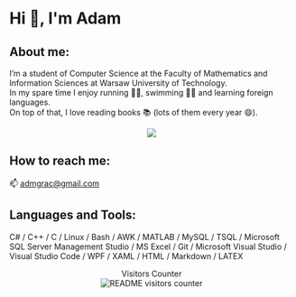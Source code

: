 # Hi 👋, I'm Adam 
## About me:
I’m a student of Computer Science at the Faculty of Mathematics and Information Sciences at Warsaw University of Technology. \
In my spare time I enjoy running 🏃‍♂️, swimming 🏊‍♂️ and learning foreign languages. \
On top of that, I love reading books 📚 (lots of them every year 😄).

<p align="center">
  <img src="https://github-readme-stats.vercel.app/api/top-langs/?username=adamgracikowski&langs_count=8&theme=light&layout=compact&hide_border=true" />
</p>

## How to reach me:
📫  admgrac@gmail.com

<!-- <p align="center">
  <img style="width: 50%" src="readme-banner.gif" alt="README Banner"/>
</p>
-->

## Languages and Tools:
C# / C++ / C / Linux / Bash / AWK / MATLAB / MySQL / TSQL / Microsoft SQL Server Management Studio / MS Excel / Git / Microsoft Visual Studio / Visual Studio Code / WPF / XAML / HTML / Markdown / LATEX

<!--
<p align="center"> 
  <img src="https://quotes-github-readme.vercel.app/api?type=vertical&theme=light&border=false" alt="README quote" />
</p>
-->
<p align="center"> 
  Visitors Counter<br>
  <img src="https://profile-counter.glitch.me/adamgracikowski/count.svg" alt="README visitors counter"/>
</p>
